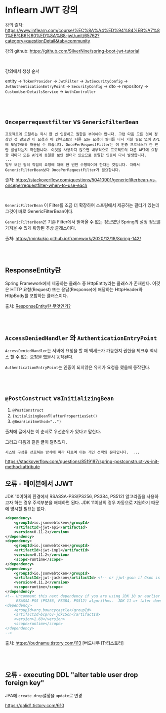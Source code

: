# Inflearn JWT 강의

강의 출처: https://www.inflearn.com/course/%EC%8A%A4%ED%94%84%EB%A7%81%EB%B6%80%ED%8A%B8-jwt/unit/65762?category=questionDetail&tab=community

강의 github: https://github.com/SilverNine/spring-boot-jwt-tutorial

<br>

강의에서 생성 순서

entity -> `TokenProvider` -> `JwtFilter` -> `JwtSecurityConfig` -> `JwtAuthenticationEntryPoint` -> `SecurityConfig` -> dto -> repository -> `CustomUserDetailsService` -> `AuthController`

<br>
<br>

## `Onceperrequestfilter` vs `GenericFilterBean`

```
프로젝트에 도달하는 즉시 한 번 인증하고 권한을 부여해야 합니다. 그런 다음 모든 것이 정상인 것 같으면 이 요청과 이 컨텍스트의 다른 모든 요청이 필터를 다시 거칠 필요 없이 API에 도달하도록 허용될 수 있습니다. OncePerRequestFilter는 이 인증 프로세스가 한 번만 발생하는지 확인합니다. 이것을 사용하지 않으면 내부적으로 프로젝트의 다른 API에 요청할 때마다 모든 API에 동일한 보안 필터가 있으므로 동일한 인증이 다시 발생합니다.
...
일부 보안 필터 작업이 요청에 대해 한 번만 수행되어야 한다는 것입니다. 따라서 GenericFilterBean보다 OncePerRequestFilter가 필요합니다.
```

출처: https://stackoverflow.com/questions/50410901/genericfilterbean-vs-onceperrequestfilter-when-to-use-each

<br>

`GenericFilterBean`
이 Filter를 조금 더 확장하여 스프링에서 제공하는 필터가 있는데 그것이 바로 GenericFilterBean이다.

`GenericFilterBean`은 기존 Filter에서 얻어올 수 없는 정보였던 Spring의 설정 정보를 가져올 수 있게 확장된 추상 클래스이다.

출처: https://minkukjo.github.io/framework/2020/12/18/Spring-142/

<br>
<br>

## ResponseEntity란

Spring Framework에서 제공하는 클래스 중 HttpEntity라는 클래스가 존재한다. 이것은 HTTP 요청(Request) 또는 응답(Response)에 해당하는 HttpHeader와 HttpBody를 포함하는 클래스이다.

출처: [ResponseEntity란 무엇인가?](https://devlog-wjdrbs96.tistory.com/182)

<br>
<br>

## `AccessDeniedHandler` 와 `AuthenticationEntryPoint`

`AccessDeniedHandler`는 서버에 요청을 할 때 액세스가 가능한지 권한을 체크후 액세스 할 수 없는 요청을 했을시 동작된다.

`AuthenticationEntryPoint`는 인증이 되지않은 유저가 요청을 했을때 동작된다.

<br>
<br>

## `@PostConstruct` vs`InitializingBean`

1. `@PostConstruct`
2. `InitializingBean`의 `afterPropertiesSet()`
3. `@Bean(initmethod="..")`

출처에 글에서는 이 순서로 우선순위가 있다고 말한다. 

그리고 다음과 같은 글이 달려있다.
```
시스템 구성을 선호하는 방식에 따라 다르며 이는 개인 선택의 문제입니다.  ...
```

https://stackoverflow.com/questions/8519187/spring-postconstruct-vs-init-method-attribute

## 오류 - 메이븐에서 JJWT
JDK 10이하의 환경에서 RSASSA-PSS(PS256, PS384, PS512) 알고리즘을 사용하고자 하는 경우 주석부분을 해제하면 된다. JDK 11이상의 경우 자동으로 지원하기 때문에 명시할 필요는 없다.

```xml
<dependency>
    <groupId>io.jsonwebtoken</groupId>
    <artifactId>jjwt-api</artifactId>
    <version>0.11.2</version>
</dependency>
<dependency>
    <groupId>io.jsonwebtoken</groupId>
    <artifactId>jjwt-impl</artifactId>
    <version>0.11.2</version>
    <scope>runtime</scope>
</dependency>
<dependency>
    <groupId>io.jsonwebtoken</groupId>
    <artifactId>jjwt-jackson</artifactId> <!-- or jjwt-gson if Gson is preferred -->
    <version>0.11.2</version>
    <scope>runtime</scope>
</dependency>
<!-- Uncomment this next dependency if you are using JDK 10 or earlier and you also want to use 
     RSASSA-PSS (PS256, PS384, PS512) algorithms.  JDK 11 or later does not require it for those algorithms:
<dependency>
    <groupId>org.bouncycastle</groupId>
    <artifactId>bcprov-jdk15on</artifactId>
    <version>1.60</version>
    <scope>runtime</scope>
</dependency>
-->

```

출처: https://budnamu.tistory.com/113 [버드나무 IT:티스토리]

<br>
<br>

## 오류 - executing DDL "alter table user drop foreign key"

JPA에 `create_drop`설정을 `update`로 변경

https://galid1.tistory.com/610


